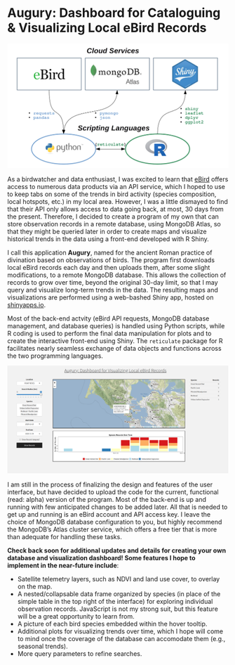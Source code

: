 Augury: Dashboard for Cataloguing & Visualizing Local eBird Records
================

![](image/diagram.png)

As a birdwatcher and data enthusiast, I was excited to learn that
[eBird](https://ebird.org/) offers access to numerous data products via
an API service, which I hoped to use to keep tabs on some of the trends
in bird activity (species composition, local hotspots, etc.) in my local
area. However, I was a little dismayed to find that their API only
allows access to data going back, at most, 30 days from the present.
Therefore, I decided to create a program of my own that can store
observation records in a remote database, using MongoDB Atlas, so that
they might be queried later in order to create maps and visualize
historical trends in the data using a front-end developed with R Shiny.

I call this application **Augury**, named for the ancient Roman practice
of divination based on observations of birds. The program first
downloads local eBird records each day and then uploads them, after some
slight modifications, to a remote MongoDB database. This allows the
collection of records to grow over time, beyond the original 30-day
limit, so that I may query and visualize long-term trends in the data.
The resulting maps and visualizations are performed using a web-bashed
Shiny app, hosted on [shinyapps.io](https://www.shinyapps.io).

Most of the back-end actvity (eBird API requests, MongoDB database
management, and database queries) is handled using Python scripts, while
R coding is used to perform the final data manipulation for plots and to
create the interactive front-end using Shiny. The `reticulate` package
for R facilitates nearly seamless exchange of data objects and functions
across the two programming languages.

![](image/example.png)

I am still in the process of finalizing the design and features of the
user interface, but have decided to upload the code for the current,
functional (read: alpha) version of the program. Most of the back-end is
up and running with few anticipated changes to be added later. All that
is needed to get up and running is an eBird account and API access key.
I leave the choice of MongoDB database configuration to you, but highly
recommend the MongoDB’s Atlas cluster service, which offers a free tier
that is more than adequate for handling these tasks.

**Check back soon for additional updates and details for creating your
own database and visualization dashboard\! Some features I hope to
implement in the near-future include**:

  - Satellite telemetry layers, such as NDVI and land use cover, to
    overlay on the map.
  - A nested/collapsable data frame organized by species (in place of
    the simple table in the top right of the interface) for exploring
    individual observation records. JavaScript is not my strong suit,
    but this feature will be a great opportunity to learn from.
  - A picture of each bird species embedded within the hover tooltip.
  - Additional plots for visualizing trends over time, which I hope will
    come to mind once the coverage of the database can accomodate them
    (e.g., seasonal trends).
  - More query parameters to refine searches.
